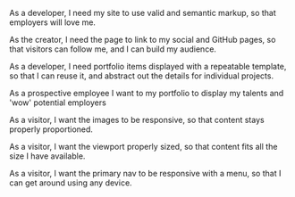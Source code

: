 As a developer, I need my site to use valid and semantic markup, so that employers will love me.

As the creator, I need the page to link to my social and GitHub pages, so that visitors can follow me, and I can build my audience.

As a developer, I need portfolio items displayed with a repeatable template, so that I can reuse it, and abstract out the details for individual projects.

As a prospective employee I want to my portfolio to display my talents and 'wow' potential employers

As a visitor, I want the images to be responsive, so that content stays properly proportioned.

As a visitor, I want the viewport properly sized, so that content fits all the size I have available.

As a visitor, I want the primary nav to be responsive with a menu, so that I can get around using any device.
